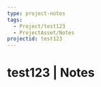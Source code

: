 ```yaml
---
type: project-notes
tags:
  - Project/test123
  - ProjectAsset/Notes
projectid: test123
---
```

# test123 | Notes




